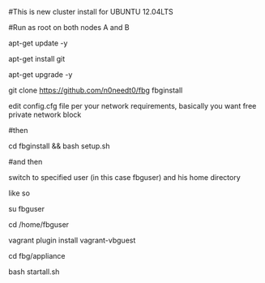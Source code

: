 #This is new cluster install for UBUNTU 12.04LTS

#Run as root on both nodes A and B

apt-get update -y

apt-get install git

apt-get upgrade -y

git clone https://github.com/n0needt0/fbg fbginstall 

edit config.cfg file per your network requirements, basically you want free private network block

#then

cd fbginstall && bash setup.sh

#and then 

switch to specified user (in this case fbguser) and his home directory

like so

su fbguser

cd /home/fbguser

vagrant plugin install vagrant-vbguest

cd fbg/appliance 

bash startall.sh
